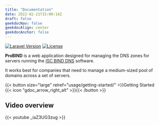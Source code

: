 ```yaml
---
title: "Documentation"
date: 2022-02-21T15:00:14Z
draft: false
geekdocNav: false
geekdocAlign: center
geekdocAnchor: false
---
```


<!-- markdownlint-capture -->
<!-- markdownlint-disable MD033 -->

<span class="badge-placeholder">[![Laravel Version](https://img.shields.io/badge/Laravel-8.x-purple.svg)](https://laravel.com/docs)</span>
<span class="badge-placeholder">[![License](https://img.shields.io/github/license/pacoorozco/probind.svg)](LICENSE)</span>

<!-- markdownlint-restore -->

**ProBIND** is a web application designed for managing the DNS zones for servers running the [ISC BIND DNS](https://www.isc.org/downloads/bind/) software. 

It works best for companies that need to manage a medium-sized pool of domains across a set of servers.

{{< button size="large" relref="usage/getting-started/" >}}Getting Started {{< icon "gdoc_arrow_right_alt" >}}{{< /button >}}

## Video overview

{{< youtube _iaZ3UG3zug >}}

